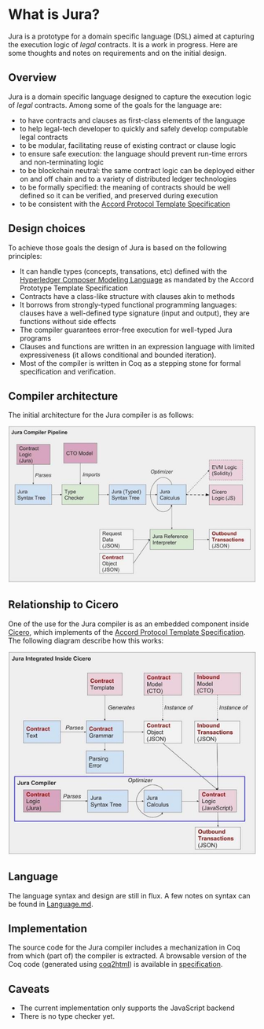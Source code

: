 # What is Jura?

Jura is a prototype for a domain specific language (DSL) aimed at
capturing the execution logic of _legal_ contracts. It is a work in
progress. Here are some thoughts and notes on requirements and on the
initial design.

## Overview

Jura is a domain specific language designed to capture the execution logic of _legal_ contracts. Among some of the goals for the language are:
- to have contracts and clauses as first-class elements of the language
- to help legal-tech developer to quickly and safely develop computable legal contracts
- to be modular, facilitating reuse of existing contract or clause logic
- to ensure safe execution: the language should prevent run-time errors and non-terminating logic
- to be blockchain neutral: the same contract logic can be deployed either on and off chain and to a variety of distributed ledger technologies
- to be formally specified: the meaning of contracts should be well defined so it can be verified, and preserved during execution
- to be consistent with the [Accord Protocol Template Specification](https://docs.google.com/document/d/1UacA_r2KGcBA2D4voDgGE8jqid-Uh4Dt09AE-shBKR0)

## Design choices

To achieve those goals the design of Jura is based on the following principles:
- It can handle types (concepts, transations, etc) defined with the [Hyperledger Composer Modeling Language](https://hyperledger.github.io/composer/reference/cto_language.html) as mandated by the Accord Prototype Template Specification
- Contracts have a class-like structure with clauses akin to methods
- It borrows from strongly-typed functional programming languages: clauses have a well-defined type signature (input and output), they are functions without side effects
- The compiler guarantees error-free execution for well-typed Jura programs
- Clauses and functions are written in an expression language with limited expressiveness (it allows conditional and bounded iteration).
- Most of the compiler is written in Coq as a stepping stone for formal specification and verification.

## Compiler architecture

The initial architecture for the Jura compiler is as follows:

![alt text](./juracompiler.jpg "Jura Compiler")

## Relationship to Cicero

One of the use for the Jura compiler is as an embedded component inside [Cicero](https://github.com/accordproject/cicero), which implements of the [Accord Protocol Template Specification](https://docs.google.com/document/d/1UacA_r2KGcBA2D4voDgGE8jqid-Uh4Dt09AE-shBKR0). The following diagram describe how this works:

![alt text](./juraincicero.jpg "Jura inside Cicero")

## Language

The language syntax and design are still in flux. A few notes on
syntax can be found in [Language.md](Language.md).

## Implementation

The source code for the Jura compiler includes a mechanization in Coq
from which (part of) the compiler is extracted. A browsable version of
the Coq code (generated using
[coq2html](https://github.com/xavierleroy/coq2html)) is available in
[specification](specification/index.md).

## Caveats

- The current implementation only supports the JavaScript backend
- There is no type checker yet.

